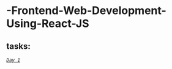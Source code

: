 # -Frontend-Web-Development-Using-React-JS
## tasks:
 [*`Day 1`*](https://galvanized-loganberry-747.notion.site/Summer-Tasks-ee3bc1c70fac4c639036adc0688d5789)
